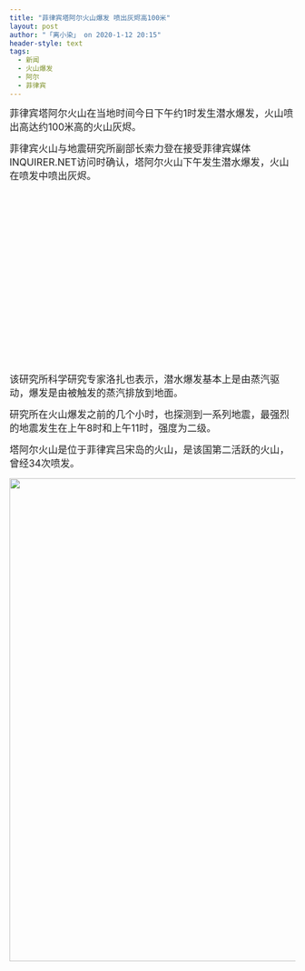 ```yaml
---
title: "菲律宾塔阿尔火山爆发 喷出灰烬高100米"
layout: post
author: "「离小染」 on 2020-1-12 20:15"
header-style: text
tags:
  - 新闻
  - 火山爆发
  - 阿尔
  - 菲律宾
---
```


<head></head>
<body>
 <p style="line-height:24px;text-indent:nullem;text-align:left"><font style="color:rgb(34, 34, 34)"><font face="Verdana, Helvetica, sans-serif, Tahoma, &amp;quot"><font style="font-size:17px">菲律宾塔阿尔火山在当地时间今日下午约1时发生潜水爆发，火山喷出高达约100米高的火山灰烬。</font></font></font></p>
 <p style="line-height:24px;text-indent:nullem;text-align:left"><font style="color:rgb(34, 34, 34)"><font face="Verdana, Helvetica, sans-serif, Tahoma, &amp;quot"><font style="font-size:17px">菲律宾火山与地震研究所副部长索力登在接受菲律宾媒体INQUIRER.NET访问时确认，塔阿尔火山下午发生潜水爆发，火山在喷发中喷出灰烬。</font></font></font></p>
 <br> 
 <br> 
 <br> 
 <br> 
 <font color="white"></font>
 <br> 
 <br> 
 <br> 
 <br> 
 <br> 
 <br> 
 <br> 
 <br> 
 <br> 
 <br> 
 <div align="center"> 
  <font style="color:rgb(34, 34, 34)"><font face="Verdana, Geneva, sans-serif"><font style="font-size:15px"><br> <br> <br> </font></font></font> 
 </div>
 <br> 
 <p style="line-height:24px;text-indent:nullem;text-align:left"><font style="color:rgb(34, 34, 34)"><font face="Verdana, Helvetica, sans-serif, Tahoma, &amp;quot"><font style="font-size:17px">该研究所科学研究专家洛扎也表示，潜水爆发基本上是由蒸汽驱动，爆发是由被触发的蒸汽排放到地面。</font></font></font></p>
 <p style="line-height:24px;text-indent:nullem;text-align:left"><font style="color:rgb(34, 34, 34)"><font face="Verdana, Helvetica, sans-serif, Tahoma, &amp;quot"><font style="font-size:17px">研究所在火山爆发之前的几个小时，也探测到一系列地震，最强烈的地震发生在上午8时和上午11时，强度为二级。</font></font></font></p>
 <p style="line-height:24px;text-indent:nullem;text-align:left"><font style="color:rgb(34, 34, 34)"><font face="Verdana, Helvetica, sans-serif, Tahoma, &amp;quot"><font style="font-size:17px">塔阿尔火山是位于菲律宾吕宋岛的火山，是该国第二活跃的火山，曾经34次喷发。</font></font></font></p> 
 <ignore_js_op> 
  <img aid="1326682" src="https://bbs.boniu123.cc/data/attachment/forum/202001/12/201531y5i8hg09aazkti8h.png" zoomfile="data/attachment/forum/202001/12/201531y5i8hg09aazkti8h.png" file="data/attachment/forum/202001/12/201531y5i8hg09aazkti8h.png" width="850" inpost="1"> 
  <div class="tip tip_4 aimg_tip" id="aimg_1326682_menu" style="position: absolute; display: none" disautofocus="true"> 
   <div class="xs0"> 
    <p><strong>微信图片_20200112201503.png</strong> <em class="xg1">(287.2 KB, 下载次数: 0)</em></p> 
    <p> <a href="forum.php?mod=attachment&amp;aid=MTMyNjY4MnwwM2I0MWMwOXwxNTc4ODUxNzg4fDB8NTUwNTAw&amp;nothumb=yes" target="_blank">下载附件</a> &nbsp;<a href="javascript:;" onclick="showWindow(this.id, this.getAttribute('url'), 'get', 0);" id="savephoto_1326682" url="home.php?mod=spacecp&amp;ac=album&amp;op=saveforumphoto&amp;aid=1326682&amp;handlekey=savephoto_1326682">保存到相册</a> </p> 
    <p class="xg1 y"><span title="2020-1-12 20:15">昨天&nbsp;20:15</span> 上传</p> 
   </div> 
   <div class="tip_horn"></div> 
  </div> 
 </ignore_js_op> 
 <br> 
 <br> 
 <br> 
 <font style="color:rgb(34, 34, 34)"><font face="Verdana, Geneva, sans-serif"><font style="font-size:15px"><br> </font></font></font>
 <br> 
 <br>
</body>


